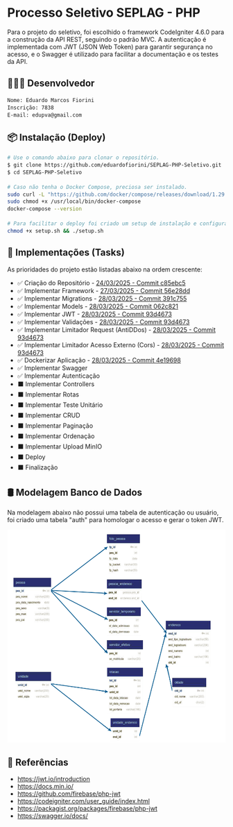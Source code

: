 # Processo Seletivo SEPLAG - PHP

Para o projeto do seletivo, foi escolhido o framework CodeIgniter 4.6.0 para a construção da API REST, seguindo o padrão MVC. A autenticação é implementada com JWT (JSON Web Token) para garantir segurança no acesso, e o Swagger é utilizado para facilitar a documentação e os testes da API.

## 👨🏻‍💻 Desenvolvedor

```sh
Nome: Eduardo Marcos Fiorini
Inscrição: 7838
E-mail: edupva@gmail.com
```

## 📦 Instalação (Deploy)

```sh
# Use o comando abaixo para clonar o repositório.
$ git clone https://github.com/eduardofiorini/SEPLAG-PHP-Seletivo.git
$ cd SEPLAG-PHP-Seletivo

# Caso não tenha o Docker Compose, preciosa ser instalado.
sudo curl -L "https://github.com/docker/compose/releases/download/1.29.2/docker-compose-$(uname -s)-$(uname -m)" -o /usr/local/bin/docker-compose
sudo chmod +x /usr/local/bin/docker-compose
docker-compose --version

# Para facilitar o deploy foi criado um setup de instalação e configuração do projeto.
chmod +x setup.sh && ./setup.sh
```

## 📌 Implementações (Tasks)

As prioridades do projeto estão listadas abaixo na ordem crescente: 

- ✅ Criação do Repositório - [24/03/2025 - Commit c85ebc5](https://github.com/eduardofiorini/SEPLAG-PHP-Seletivo/commit/c85ebc56a261e3be241ca21432f6d19f9fa1737a)
- ✅ Implementar Framework - [27/03/2025 - Commit 56e28dd](https://github.com/eduardofiorini/SEPLAG-PHP-Seletivo/commit/56e28ddfdb82723cdf6d95bbc6293ab499f17180)
- ✅ Implementar Migrations - [28/03/2025 - Commit 391c755](https://github.com/eduardofiorini/SEPLAG-PHP-Seletivo/commit/391c7559033100ebb184d32f5dfe207d397d552a)
- ✅ Implementar Models - [28/03/2025 - Commit 062c821](https://github.com/eduardofiorini/SEPLAG-PHP-Seletivo/commit/062c8216479abaf8a969ca7dc8e2f6931a2b2761)
- ✅ Implementar JWT - [28/03/2025 - Commit 93d4673](https://github.com/eduardofiorini/SEPLAG-PHP-Seletivo/commit/93d467390f6db8019df8e1fe88b53aa85ac872f1)
- ✅ Implementar Validações - [28/03/2025 - Commit 93d4673](https://github.com/eduardofiorini/SEPLAG-PHP-Seletivo/commit/93d467390f6db8019df8e1fe88b53aa85ac872f1)
- ✅ Implementar Limitador Request (AntiDDos) - [28/03/2025 - Commit 93d4673](https://github.com/eduardofiorini/SEPLAG-PHP-Seletivo/commit/93d467390f6db8019df8e1fe88b53aa85ac872f1)
- ✅ Implementar Limitador Acesso Externo (Cors) - [28/03/2025 - Commit 93d4673](https://github.com/eduardofiorini/SEPLAG-PHP-Seletivo/commit/93d467390f6db8019df8e1fe88b53aa85ac872f1)
- ✅ Dockerizar Aplicação - [28/03/2025 - Commit 4e19698](https://github.com/eduardofiorini/SEPLAG-PHP-Seletivo/commit/4e19698db4ee77c99b8f66938093fc07ba2640ea)
- ✅ Implementar Swagger
- ✅ Implementar Autenticação
- ⬛ Implementar Controllers
- ⬛ Implementar Rotas
- ⬛ Implementar Teste Unitário
- ⬛ Implementar CRUD
- ⬛ Implementar Paginação
- ⬛ Implementar Ordenação
- ⬛ Implementar Upload MinIO
- ⬛ Deploy
- ⬛ Finalização

## 🛢️ Modelagem Banco de Dados

Na modelagem abaixo não possui uma tabela de autenticação ou usuário, foi criado uma tabela "auth" para homologar o acesso e gerar o token JWT.

![Screenshot](diagrama.png)

## 📖 Referências

* <https://jwt.io/introduction>
* <https://docs.min.io/>
* <https://github.com/firebase/php-jwt>
* <https://codeigniter.com/user_guide/index.html>
* <https://packagist.org/packages/firebase/php-jwt>
* <https://swagger.io/docs/>